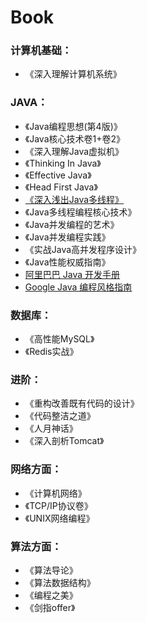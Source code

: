 # Book

### 计算机基础：
- 《深入理解计算机系统》

### JAVA：
- 《Java编程思想(第4版)》
- 《Java核心技术卷1+卷2》
- 《深入理解Java虚拟机》
- 《Thinking In Java》
- 《Effective Java》
- 《Head First Java》
- [《深入浅出Java多线程》](https://redspider.gitbook.io/concurrent/)
- 《Java多线程编程核心技术》
- 《Java并发编程的艺术》
- 《Java并发编程实践》
- 《实战Java高并发程序设计》
- 《Java性能权威指南》
-  [阿里巴巴 Java 开发手册](https://github.com/alibaba/p3c)
-  [Google Java 编程风格指南](http://www.hawstein.com/posts/google-java-style.html)

### 数据库：
- 《高性能MySQL》
- 《Redis实战》

### 进阶：
- 《重构改善既有代码的设计》
- 《代码整洁之道》
- 《人月神话》
- 《深入剖析Tomcat》

### 网络方面：
- 《计算机网络》
- 《TCP/IP协议卷》
- 《UNIX网络编程》

### 算法方面：
- 《算法导论》
- 《算法数据结构》
- 《编程之美》
- 《剑指offer》


